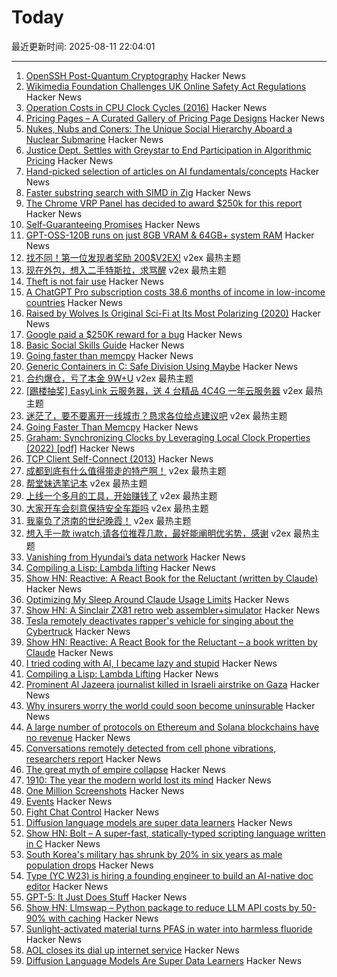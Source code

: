 # Today

最近更新时间: 2025-08-11 22:04:01

--- 
1. [OpenSSH Post-Quantum Cryptography](https://www.openssh.com/pq.html) Hacker News
2. [Wikimedia Foundation Challenges UK Online Safety Act Regulations](https://wikimediafoundation.org/news/2025/08/11/wikimedia-foundation-challenges-uk-online-safety-act-regulations/) Hacker News
3. [Operation Costs in CPU Clock Cycles (2016)](http://ithare.com/infographics-operation-costs-in-cpu-clock-cycles/) Hacker News
4. [Pricing Pages – A Curated Gallery of Pricing Page Designs](https://pricingpages.design/) Hacker News
5. [Nukes, Nubs and Coners: The Unique Social Hierarchy Aboard a Nuclear Submarine](https://www.twz.com/34104/nukes-nubs-and-coners-the-unique-social-hierarchy-aboard-a-nuclear-submarine) Hacker News
6. [Justice Dept. Settles with Greystar to End Participation in Algorithmic Pricing](https://www.justice.gov/opa/pr/justice-department-reaches-proposed-settlement-greystar-largest-us-landlord-end-its) Hacker News
7. [Hand-picked selection of articles on AI fundamentals/concepts](https://aman.ai/primers/ai/) Hacker News
8. [Faster substring search with SIMD in Zig](https://aarol.dev/posts/zig-simd-substr/) Hacker News
9. [The Chrome VRP Panel has decided to award $250k for this report](https://issues.chromium.org/issues/412578726) Hacker News
10. [Self-Guaranteeing Promises](https://stephango.com/self-guarantee) Hacker News
11. [GPT-OSS-120B runs on just 8GB VRAM & 64GB+ system RAM](https://old.reddit.com/r/LocalLLaMA/comments/1mke7ef/120b_runs_awesome_on_just_8gb_vram/) Hacker News
12. [找不同！第一位发现者奖励 200$V2EX!](https://www.v2ex.com/t/1151560) v2ex 最热主题
13. [现在外包，想入二手特斯拉，求骂醒](https://www.v2ex.com/t/1151534) v2ex 最热主题
14. [Theft is not fair use](https://jskfellows.stanford.edu/theft-is-not-fair-use-474e11f0d063) Hacker News
15. [A ChatGPT Pro subscription costs 38.6 months of income in low-income countries](https://policykahani.substack.com/p/a-chatgpt-pro-subscription-costs) Hacker News
16. [Raised by Wolves Is Original Sci-Fi at Its Most Polarizing (2020)](https://www.rogerebert.com/streaming/hbo-maxs-raised-by-wolves-is-original-sci-fi-at-its-most-polarizing) Hacker News
17. [Google paid a $250K reward for a bug](https://issues.chromium.org/issues/412578726) Hacker News
18. [Basic Social Skills Guide](https://www.improveyoursocialskills.com/basic-social-skills-guide) Hacker News
19. [Going faster than memcpy](https://squadrick.dev/journal/going-faster-than-memcpy) Hacker News
20. [Generic Containers in C: Safe Division Using Maybe](https://uecker.codeberg.page/2025-08-10.html) Hacker News
21. [合约爆仓，亏了本金 9W+U](https://www.v2ex.com/t/1151517) v2ex 最热主题
22. [[踢楼抽奖] EasyLink 云服务器，送 4 台精品 4C4G 一年云服务器](https://www.v2ex.com/t/1151490) v2ex 最热主题
23. [迷茫了，要不要离开一线城市？恳求各位给点建议吧](https://www.v2ex.com/t/1151471) v2ex 最热主题
24. [Going Faster Than Memcpy](https://squadrick.dev/journal/going-faster-than-memcpy) Hacker News
25. [Graham: Synchronizing Clocks by Leveraging Local Clock Properties (2022) [pdf]](https://www.usenix.org/system/files/nsdi22-paper-najafi_1.pdf) Hacker News
26. [TCP Client Self-Connect (2013)](http://sgros.blogspot.com/2013/08/tcp-client-self-connect.html) Hacker News
27. [成都到底有什么值得带走的特产啊！](https://www.v2ex.com/t/1151464) v2ex 最热主题
28. [帮堂妹选笔记本](https://www.v2ex.com/t/1151453) v2ex 最热主题
29. [上线一个多月的工具，开始赚钱了](https://www.v2ex.com/t/1151448) v2ex 最热主题
30. [大家开车会刻意保持安全车距吗](https://www.v2ex.com/t/1151447) v2ex 最热主题
31. [我辜负了济南的世纪晚霞！](https://www.v2ex.com/t/1151432) v2ex 最热主题
32. [想入手一款 iwatch,请各位推荐几款，最好能阐明优劣势，感谢](https://www.v2ex.com/t/1151422) v2ex 最热主题
33. [Vanishing from Hyundai’s data network](http://techno-fandom.org/~hobbit/cars/ev/offnet.html) Hacker News
34. [Compiling a Lisp: Lambda lifting](https://bernsteinbear.com/blog/compiling-a-lisp-12/) Hacker News
35. [Show HN: Reactive: A React Book for the Reluctant (written by Claude)](https://github.com/cloudstreet-dev/React-is-Awful) Hacker News
36. [Optimizing My Sleep Around Claude Usage Limits](https://mattwie.se/no-sleep-till-agi) Hacker News
37. [Show HN: A Sinclair ZX81 retro web assembler+simulator](https://news.ycombinator.com/item?id=44859761) Hacker News
38. [Tesla remotely deactivates rapper's vehicle for singing about the Cybertruck](https://www.threads.com/@brittainforsenate/post/DNMcEZ9yOxk) Hacker News
39. [Show HN: Reactive: A React Book for the Reluctant – a book written by Claude](https://github.com/cloudstreet-dev/React-is-Awful) Hacker News
40. [I tried coding with AI, I became lazy and stupid](https://thomasorus.com/i-tried-coding-with-ai-i-became-lazy-and-stupid) Hacker News
41. [Compiling a Lisp: Lambda Lifting](https://bernsteinbear.com/blog/compiling-a-lisp-12/) Hacker News
42. [Prominent Al Jazeera journalist killed in Israeli airstrike on Gaza](https://www.theguardian.com/world/2025/aug/10/prominent-al-jazeera-journalist-killed-in-israeli-airstrike-on-gaza) Hacker News
43. [Why insurers worry the world could soon become uninsurable](https://www.cnbc.com/2025/08/08/climate-insurers-are-worried-the-world-could-soon-become-uninsurable-.html) Hacker News
44. [A large number of protocols on Ethereum and Solana blockchains have no revenue](https://www.coindesk.com/markets/2025/07/23/disguised-unemployment-in-blockchain-data-shows-only-12-of-ethereum-25-of-solana-protocols-have-revenue) Hacker News
45. [Conversations remotely detected from cell phone vibrations, researchers report](https://www.psu.edu/news/engineering/story/conversations-remotely-detected-cell-phone-vibrations-researchers-report) Hacker News
46. [The great myth of empire collapse](https://aeon.co/essays/the-great-myth-of-empire-collapse) Hacker News
47. [1910: The year the modern world lost its mind](https://www.derekthompson.org/p/1910-the-year-the-modern-world-lost) Hacker News
48. [One Million Screenshots](https://onemillionscreenshots.com/?q=random) Hacker News
49. [Events](https://developer.mozilla.org/en-US/docs/Learn_web_development/Core/Scripting/Events) Hacker News
50. [Fight Chat Control](https://fightchatcontrol.eu/) Hacker News
51. [Diffusion language models are super data learners](https://jinjieni.notion.site/Diffusion-Language-Models-are-Super-Data-Learners-239d8f03a866800ab196e49928c019ac) Hacker News
52. [Show HN: Bolt – A super-fast, statically-typed scripting language written in C](https://github.com/Beariish/bolt) Hacker News
53. [South Korea's military has shrunk by 20% in six years as male population drops](https://www.channelnewsasia.com/east-asia/south-koreas-military-has-shrunk-20-in-six-years-male-population-drops-5287301) Hacker News
54. [Type (YC W23) is hiring a founding engineer to build an AI-native doc editor](https://www.ycombinator.com/companies/type/jobs/1idOunL-founding-product-engineer) Hacker News
55. [GPT-5: It Just Does Stuff](https://www.oneusefulthing.org/p/gpt-5-it-just-does-stuff) Hacker News
56. [Show HN: Llmswap – Python package to reduce LLM API costs by 50-90% with caching](https://pypi.org/project/llmswap) Hacker News
57. [Sunlight-activated material turns PFAS in water into harmless fluoride](https://phys.org/news/2025-08-sunlight-material-pfas-harmless-fluoride.html) Hacker News
58. [AOL closes its dial up internet service](https://www.ispreview.co.uk/index.php/2025/08/after-34-years-aol-finally-closes-its-dial-up-internet-service.html) Hacker News
59. [Diffusion Language Models Are Super Data Learners](https://jinjieni.notion.site/Diffusion-Language-Models-are-Super-Data-Learners-239d8f03a866800ab196e49928c019ac) Hacker News
